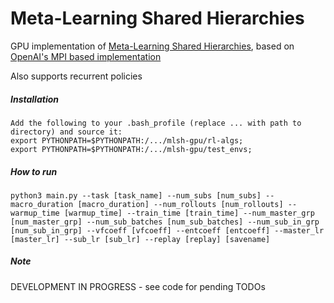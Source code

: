 # Meta-Learning Shared Hierarchies

GPU implementation of [Meta-Learning Shared Hierarchies](https://s3-us-west-2.amazonaws.com/openai-assets/MLSH/mlsh_paper.pdf), based on [OpenAI's MPI based implementation](https://github.com/openai/mlsh)

Also supports recurrent policies


##### Installation

```
Add the following to your .bash_profile (replace ... with path to directory) and source it:
export PYTHONPATH=$PYTHONPATH:/.../mlsh-gpu/rl-algs;
export PYTHONPATH=$PYTHONPATH:/.../mlsh-gpu/test_envs;
```

##### How to run

```
python3 main.py --task [task_name] --num_subs [num_subs] --macro_duration [macro_duration] --num_rollouts [num_rollouts] --warmup_time [warmup_time] --train_time [train_time] --num_master_grp [num_master_grp] --num_sub_batches [num_sub_batches] --num_sub_in_grp [num_sub_in_grp] --vfcoeff [vfcoeff] --entcoeff [entcoeff] --master_lr [master_lr] --sub_lr [sub_lr] --replay [replay] [savename] 
```

##### Note

DEVELOPMENT IN PROGRESS - see code for pending TODOs
